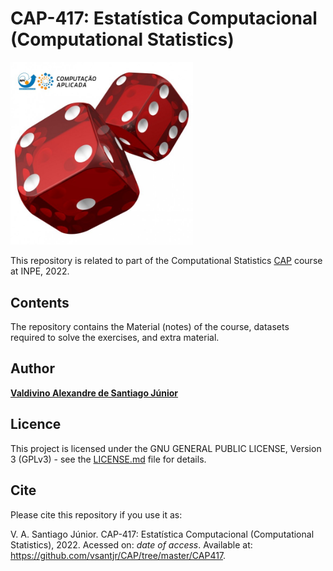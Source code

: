 # CAP-417: Estatística Computacional (Computational Statistics)


<img src="https://github.com/vsantjr/CAP/blob/master/Images/thedice.jpg" width=58%>

This repository is related to part of the Computational Statistics [CAP](http://www.inpe.br/posgraduacao/cap/) course at INPE, 2022.


## Contents

The repository contains the Material (notes) of the course, datasets required to solve the exercises, and extra material.





## Author

[**Valdivino Alexandre de Santiago J&uacute;nior**](https://www.linkedin.com/in/valdivino-alexandre-de-santiago-j%C3%BAnior-103109206/?locale=en_US)

## Licence

This project is licensed under the GNU GENERAL PUBLIC LICENSE, Version 3 (GPLv3) - see the [LICENSE.md](LICENSE) file for details.

## Cite

Please cite this repository if you use it as:

V. A. Santiago J&uacute;nior. CAP-417: Estatística Computacional (Computational Statistics), 2022. Acessed on: *date of access*. Available at: https://github.com/vsantjr/CAP/tree/master/CAP417. 